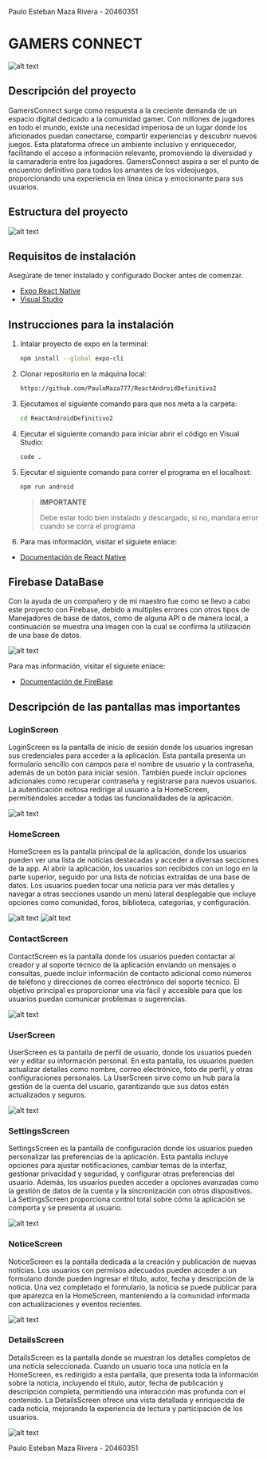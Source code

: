 Paulo Esteban Maza Rivera - 20460351

# GAMERS CONNECT

![alt text](image.png)

## Descripción del proyecto

GamersConnect surge como respuesta a la creciente demanda de un espacio digital
dedicado a la comunidad gamer. Con millones de jugadores en todo el mundo, existe una
necesidad imperiosa de un lugar donde los aficionados puedan conectarse, compartir
experiencias y descubrir nuevos juegos. Esta plataforma ofrece un ambiente inclusivo y
enriquecedor, facilitando el acceso a información relevante, promoviendo la diversidad y la
camaradería entre los jugadores.
GamersConnect aspira a ser el punto de encuentro definitivo para todos los amantes de los
videojuegos, proporcionando una experiencia en línea única y emocionante para sus
usuarios.

## Estructura del proyecto

![alt text](image-1.png)

## Requisitos de instalación

Asegúrate de tener instalado y configurado Docker antes de comenzar.

- [Expo React Native](https://docs.expo.dev)
- [Visual Studio](https://code.visualstudio.com/download)

## Instrucciones para la instalación

1. Intalar proyecto de expo en la terminal:
   
   ```sh
   npm install --global expo-cli
   ```

2. Clonar repositorio en la máquina local:
   
   ```sh
   https://github.com/PauloMaza777/ReactAndroidDefinitivo2
   ```

3. Ejecutamos el siguiente comando para que nos meta a la carpeta:

    ```sh
    cd ReactAndroidDefinitivo2
    ```

46. Ejecutar el siguiente comando para iniciar abrir el código en Visual Studio:

    ```sh
    code .
    ```
5. Ejecutar el siguiente comando para correr el programa en el localhost:

    ```sh
    npm run android
    ```

    > **IMPORTANTE**
    >
    > Debe estar todo bien instalado y descargado, si no, mandara error 
    > cuando se corra el programa
    >

6. Para mas información, visitar el siguiete enlace:

- [Documentación de React Native](https://reactnative.dev/docs/environment-setup)

## Firebase DataBase

Con la ayuda de un compañero y de mi maestro fue como se llevo a cabo este proyecto con Firebase, debido a multiples errores con otros tipos de Manejadores de base de datos, como de alguna API o de manera local, a continuación se muestra una imagen con la cual se confirma la utilización de una base de datos.

![alt text](image-2.png)

Para mas información, visitar el siguiete enlace:

- [Documentación de FireBase](https://console.firebase.google.com/u/0/?hl=es-419)

## Descripción de las pantallas mas importantes

### LoginScreen
LoginScreen es la pantalla de inicio de sesión donde los usuarios ingresan sus credenciales para acceder a la aplicación. Esta pantalla presenta un formulario sencillo con campos para el nombre de usuario y la contraseña, además de un botón para iniciar sesión. También puede incluir opciones adicionales como recuperar contraseña y registrarse para nuevos usuarios. La autenticación exitosa redirige al usuario a la HomeScreen, permitiéndoles acceder a todas las funcionalidades de la aplicación.

![alt text](image-3.png)

### HomeScreen
HomeScreen es la pantalla principal de la aplicación, donde los usuarios pueden ver una lista de noticias destacadas y acceder a diversas secciones de la app. Al abrir la aplicación, los usuarios son recibidos con un logo en la parte superior, seguido por una lista de noticias extraídas de una base de datos. Los usuarios pueden tocar una noticia para ver más detalles y navegar a otras secciones usando un menú lateral desplegable que incluye opciones como comunidad, foros, biblioteca, categorías, y configuración.

![alt text](image-4.png)
![alt text](image-6.png)


### ContactScreen
ContactScreen es la pantalla donde los usuarios pueden contactar al creador y al soporte técnico de la aplicación enviando un  mensajes o consultas, puede incluir información de contacto adicional como números de teléfono y direcciones de correo electrónico del soporte técnico. El objetivo principal es proporcionar una vía fácil y accesible para que los usuarios puedan comunicar problemas o sugerencias.

![alt text](image-7.png)

### UserScreen
UserScreen es la pantalla de perfil de usuario, donde los usuarios pueden ver y editar su información personal. En esta pantalla, los usuarios pueden actualizar detalles como nombre, correo electrónico, foto de perfil, y otras configuraciones personales. La UserScreen sirve como un hub para la gestión de la cuenta del usuario, garantizando que sus datos estén actualizados y seguros.

![alt text](image-8.png)

### SettingsScreen
SettingsScreen es la pantalla de configuración donde los usuarios pueden personalizar las preferencias de la aplicación. Esta pantalla incluye opciones para ajustar notificaciones, cambiar temas de la interfaz, gestionar privacidad y seguridad, y configurar otras preferencias del usuario. Además, los usuarios pueden acceder a opciones avanzadas como la gestión de datos de la cuenta y la sincronización con otros dispositivos. La SettingsScreen proporciona control total sobre cómo la aplicación se comporta y se presenta al usuario.

![alt text](image-10.png)

### NoticeScreen
NoticeScreen es la pantalla dedicada a la creación y publicación de nuevas noticias. Los usuarios con permisos adecuados pueden acceder a un formulario donde pueden ingresar el título, autor, fecha y descripción de la noticia. Una vez completado el formulario, la noticia se puede publicar para que aparezca en la HomeScreen, manteniendo a la comunidad informada con actualizaciones y eventos recientes.

![alt text](image-9.png)

### DetailsScreen
DetailsScreen es la pantalla donde se muestran los detalles completos de una noticia seleccionada. Cuando un usuario toca una noticia en la HomeScreen, es redirigido a esta pantalla, que presenta toda la información sobre la noticia, incluyendo el título, autor, fecha de publicación y descripción completa, permitiendo una interacción más profunda con el contenido. La DetailsScreen ofrece una vista detallada y enriquecida de cada noticia, mejorando la experiencia de lectura y participación de los usuarios.

![alt text](image-11.png)

Paulo Esteban Maza Rivera - 20460351

